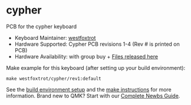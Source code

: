 # cypher

PCB for the cypher keyboard

* Keyboard Maintainer: [westfoxtrot](https://github.com/westfoxtrot)
* Hardware Supported: Cypher PCB revisions 1-4 (Rev # is printed on PCB)
* Hardware Availability: with group buy + [Files released here](https://github.com/westfoxtrot/Cypher_PCB)

Make example for this keyboard (after setting up your build environment):

    make westfoxtrot/cypher/rev1:default

See the [build environment setup](https://docs.qmk.fm/#/getting_started_build_tools) and the [make instructions](https://docs.qmk.fm/#/getting_started_make_guide) for more information. Brand new to QMK? Start with our [Complete Newbs Guide](https://docs.qmk.fm/#/newbs).
